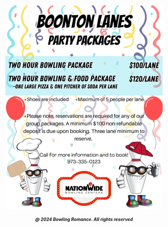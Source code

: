 <html>

<head style="visibility: hidden;">
       
<body>   
       
<img
  class="fit-picture"
  src="boontonlanes07005.jpeg"
  alt="" />
  
<h5 style="text-align:center;"><i>@ 2024 Bowling Romance. All rights reserved</i></h5>   
</body>
</head>
</html>
